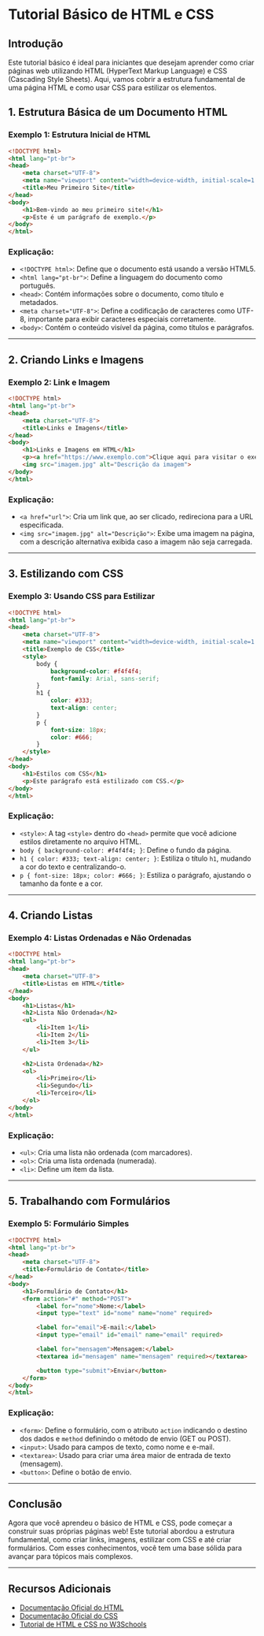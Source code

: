 
# Tutorial Básico de HTML e CSS

## Introdução

Este tutorial básico é ideal para iniciantes que desejam aprender como criar páginas web utilizando HTML (HyperText Markup Language) e CSS (Cascading Style Sheets). Aqui, vamos cobrir a estrutura fundamental de uma página HTML e como usar CSS para estilizar os elementos.

## 1. Estrutura Básica de um Documento HTML

### Exemplo 1: Estrutura Inicial de HTML

```html
<!DOCTYPE html>
<html lang="pt-br">
<head>
    <meta charset="UTF-8">
    <meta name="viewport" content="width=device-width, initial-scale=1.0">
    <title>Meu Primeiro Site</title>
</head>
<body>
    <h1>Bem-vindo ao meu primeiro site!</h1>
    <p>Este é um parágrafo de exemplo.</p>
</body>
</html>
```

### Explicação:
- `<!DOCTYPE html>`: Define que o documento está usando a versão HTML5.
- `<html lang="pt-br">`: Define a linguagem do documento como português.
- `<head>`: Contém informações sobre o documento, como título e metadados.
- `<meta charset="UTF-8">`: Define a codificação de caracteres como UTF-8, importante para exibir caracteres especiais corretamente.
- `<body>`: Contém o conteúdo visível da página, como títulos e parágrafos.

---

## 2. Criando Links e Imagens

### Exemplo 2: Link e Imagem

```html
<!DOCTYPE html>
<html lang="pt-br">
<head>
    <meta charset="UTF-8">
    <title>Links e Imagens</title>
</head>
<body>
    <h1>Links e Imagens em HTML</h1>
    <p><a href="https://www.exemplo.com">Clique aqui para visitar o exemplo</a></p>
    <img src="imagem.jpg" alt="Descrição da imagem">
</body>
</html>
```

### Explicação:
- `<a href="url">`: Cria um link que, ao ser clicado, redireciona para a URL especificada.
- `<img src="imagem.jpg" alt="Descrição">`: Exibe uma imagem na página, com a descrição alternativa exibida caso a imagem não seja carregada.

---

## 3. Estilizando com CSS

### Exemplo 3: Usando CSS para Estilizar

```html
<!DOCTYPE html>
<html lang="pt-br">
<head>
    <meta charset="UTF-8">
    <meta name="viewport" content="width=device-width, initial-scale=1.0">
    <title>Exemplo de CSS</title>
    <style>
        body {
            background-color: #f4f4f4;
            font-family: Arial, sans-serif;
        }
        h1 {
            color: #333;
            text-align: center;
        }
        p {
            font-size: 18px;
            color: #666;
        }
    </style>
</head>
<body>
    <h1>Estilos com CSS</h1>
    <p>Este parágrafo está estilizado com CSS.</p>
</body>
</html>
```

### Explicação:
- `<style>`: A tag `<style>` dentro do `<head>` permite que você adicione estilos diretamente no arquivo HTML.
- `body { background-color: #f4f4f4; }`: Define o fundo da página.
- `h1 { color: #333; text-align: center; }`: Estiliza o título `h1`, mudando a cor do texto e centralizando-o.
- `p { font-size: 18px; color: #666; }`: Estiliza o parágrafo, ajustando o tamanho da fonte e a cor.

---

## 4. Criando Listas

### Exemplo 4: Listas Ordenadas e Não Ordenadas

```html
<!DOCTYPE html>
<html lang="pt-br">
<head>
    <meta charset="UTF-8">
    <title>Listas em HTML</title>
</head>
<body>
    <h1>Listas</h1>
    <h2>Lista Não Ordenada</h2>
    <ul>
        <li>Item 1</li>
        <li>Item 2</li>
        <li>Item 3</li>
    </ul>

    <h2>Lista Ordenada</h2>
    <ol>
        <li>Primeiro</li>
        <li>Segundo</li>
        <li>Terceiro</li>
    </ol>
</body>
</html>
```

### Explicação:
- `<ul>`: Cria uma lista não ordenada (com marcadores).
- `<ol>`: Cria uma lista ordenada (numerada).
- `<li>`: Define um item da lista.

---

## 5. Trabalhando com Formulários

### Exemplo 5: Formulário Simples

```html
<!DOCTYPE html>
<html lang="pt-br">
<head>
    <meta charset="UTF-8">
    <title>Formulário de Contato</title>
</head>
<body>
    <h1>Formulário de Contato</h1>
    <form action="#" method="POST">
        <label for="nome">Nome:</label>
        <input type="text" id="nome" name="nome" required>

        <label for="email">E-mail:</label>
        <input type="email" id="email" name="email" required>

        <label for="mensagem">Mensagem:</label>
        <textarea id="mensagem" name="mensagem" required></textarea>

        <button type="submit">Enviar</button>
    </form>
</body>
</html>
```

### Explicação:
- `<form>`: Define o formulário, com o atributo `action` indicando o destino dos dados e `method` definindo o método de envio (GET ou POST).
- `<input>`: Usado para campos de texto, como nome e e-mail.
- `<textarea>`: Usado para criar uma área maior de entrada de texto (mensagem).
- `<button>`: Define o botão de envio.

---

## Conclusão

Agora que você aprendeu o básico de HTML e CSS, pode começar a construir suas próprias páginas web! Este tutorial abordou a estrutura fundamental, como criar links, imagens, estilizar com CSS e até criar formulários. Com esses conhecimentos, você tem uma base sólida para avançar para tópicos mais complexos.

---

## Recursos Adicionais

- [Documentação Oficial do HTML](https://developer.mozilla.org/pt-BR/docs/Web/HTML)
- [Documentação Oficial do CSS](https://developer.mozilla.org/pt-BR/docs/Web/CSS)
- [Tutorial de HTML e CSS no W3Schools](https://www.w3schools.com/)
